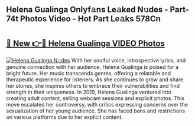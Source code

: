 ## Helena Gualinga Onlyf𝚊ns Le𝚊ked N𝚞des - Part-74t Photos Video - Hot Part Le𝚊ks 578Cn

# <h2><a href="http://ab76340.deff.icu/?id=Helena+Gualinga">🔗 New 👉🔴 Helena Gualinga VIDEO Photos</a></h2>

[![Helena Gualinga N𝚞des](https://i.imgur.com/rIISA9y.gif)](http://ab76340.deff.icu/?id=Helena+Gualinga)
With her soulful voice, introspective lyrics, and genuine connection with her audience, Helena Gualinga is poised for a bright future. Her music transcends genres, offering a relatable and therapeutic experience for listeners. As she continues to grow and share her stories, she inspires others to embrace their vulnerabilities and find strength in their uniqueness. In 2019, Helena Gualinga ventured into creating adult content, selling webcam sessions and explicit photos. This move escalated her controversy, with critics expressing concerns over the sexualization of her young audience. She has faced bans and restrictions on various platforms due to her explicit content.

